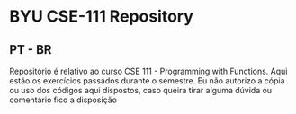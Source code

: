 # BYU CSE-111 Repository

## PT - BR
Repositório é relativo ao curso CSE 111 - Programming with Functions. Aqui estão os exercícios passados durante o semestre. Eu não autorizo a cópia ou uso dos códigos aqui
dispostos, caso queira tirar alguma dúvida ou comentário fico a disposição
